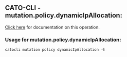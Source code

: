 
## CATO-CLI - mutation.policy.dynamicIpAllocation:
[Click here](https://api.catonetworks.com/documentation/#mutation-dynamicIpAllocation) for documentation on this operation.

### Usage for mutation.policy.dynamicIpAllocation:

`catocli mutation policy dynamicIpAllocation -h`
